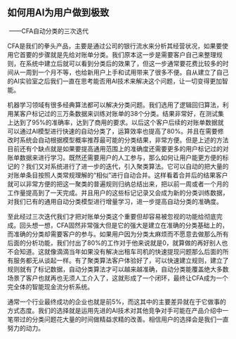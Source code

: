 ## 如何用AI为用户做到极致

​	——CFA自动分类的三次迭代

CFA是我们的拳头产品，主要是通过公司的银行流水来分析其经营状况，如果要使用它首要的步骤就是先给对账单分类。我们原本这一步是需要客户自己来整理规则，在系统中建立后就可以看到分类后的效果了，但这一步通常要花费比较多的时间从一周到一个月不等，也给新用户上手和试用带来了很多不便。自从建立了自己的AI实验室之后我们一直在思考能否用AI技术来解决这个问题，让一切变得更加智能。

机器学习领域有很多经典算法都可以解决分类问题。我们选用了逻辑回归算法，利用某客户标记过的三万条数据来训练对账单的38个分类。结果非常好，在测试集上达到了95%的准确率，达到了商用的要求。以后这个客户后续的对账单数据就可以通过AI模型进行快速的自动分类了，运算效率也提高了80%。并且在需要修改时系统会自动根据模型概率推荐最可能的分类结果，非常方便。但是上述的方法目前还有个缺点就是如果要提高通用范围上的准确度还需要更多的用户标记过的对账单数据来进行学习。既然还需要用户的人工参与，那么如何让用户能更方便的标记的？我们又对系统进行了进一步的迭代，引入聚类算法。它可以自动的把大量的对账单条目按照人类常规理解的“相似”进行自动合并。这样看着合并后的结果客户就可以非常方便的把这一聚类的普遍规则归纳总结出来，把以前一周或者一个月的工作量提高到了一天完成。并且用户的这些标记记录又会成为新的分类训练数据，对我们已有的通用自动分类模型进行增量学习，进一步提高自动分类的准确度。

至此经过三次迭代我们才把对账单分类这个重要但却容易被忽视的功能给彻底完成。回头想一想，CFA固然非常强大但是它的强大是建立在准确的分类基础上的，而准确的分类却需要客户的参与。如果用户因为分类太麻烦而不愿意去做那么所有后面的分析功能，我们付出了80%的工作对于他来说就是0，就算做的再好别人也不会知道。这就像滴滴当年如果没有解决出租车司机的快速提现问题那么后面的所有服务都无从谈起一样。有了聚类算法客户体验好了，可以快速建立规则，建立了规则就有了标记数据，自动分类算法才可以越来越准确，自动分类能覆盖绝大多数场景了客户也就再也无须人工介入了，这就形成了一个闭环，最终让CFA成为一个完全体的智能现金流分析系统。

通常一个行业最终成功的企业也就是前5%，而这其中的主要差异就在于它做事的方式态度。我们的选择就是运用先进的AI技术对其他竞争对手可能在产品介绍中一笔带过的分类问题花大量的时间做精益求精的改善。相信用户的选择会是我们一直努力的动力。